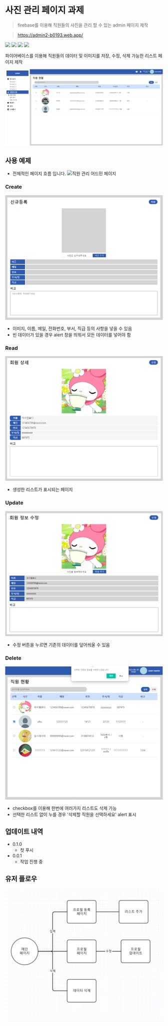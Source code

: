# 사진 관리 페이지 과제

> firebase를 이용해 직원들의 사진을 관리 할 수 있는 admin 페이지 제작

> https://admin2-b0193.web.app/

<img src="https://img.shields.io/badge/html5-E34F26?style=for-the-badge&logo=html5&logoColor=white">
<img src="https://img.shields.io/badge/scss-CC6699?style=for-the-badge&logo=sass&logoColor=white">
<img src="https://img.shields.io/badge/javascript-F7DF1E?style=for-the-badge&logo=javascript&logoColor=white">
<img src="https://img.shields.io/badge/firebase-FFCA28?style=for-the-badge&logo=firebase&logoColor=white">

파이어베이스를 이용해 직원들의 데이터 및 이미지를 저장, 수정, 삭제 가능한 리스트 페이지 제작

![직원 관리 어드민 페이지](./img/image.png)

## 사용 예제

- 전체적인 페이지 흐름 입니다.
  ![직원 관리 어드민 페이지](./img/flowGif.gif)

<h3>Create</h3>

![생성 페이지](./img/creat.png)

- 이미지, 이름, 메일, 전화번호, 부서, 직급 등의 사항을 넣을 수 있음
- 빈 데이터가 있을 경우 alert 창을 띄워서 모든 데이터를 넣어야 함

<h3>Read</h3>

![리스트 페이지](./img/Read.png)

- 생성한 리스트가 표시되는 페이지

<h3>Update</h3>

![수정 페이지](./img/Update.png)

- 수정 버튼을 누르면 기존의 데이터를 덮어씌울 수 있음

<h3>Delete</h3>

![리스트 삭제](./img/delete.png)

- checkbox를 이용해 한번에 여러가지 리스트도 삭제 가능
- 선택한 리스트 없이 누를 경우 '삭제할 직원을 선택하세요' alert 표시

## 업데이트 내역

- 0.1.0
  - 첫 푸시
- 0.0.1
  - 작업 진행 중

## 유저 플로우

![Alt text](./img/flow.png)
